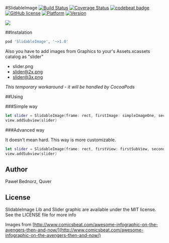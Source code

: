 #SlidableImage
[![Build Status](https://travis-ci.org/quver/SlidableImage.svg)](https://travis-ci.org/quver/SlidableImage)
[![Coverage Status](https://coveralls.io/repos/github/quver/SlidableImage/badge.svg?branch=master)](https://coveralls.io/github/quver/SlidableImage?branch=master)
[![codebeat badge](https://codebeat.co/badges/53a20383-39e8-42ee-9df3-56b3bb55cb1d)](https://codebeat.co/projects/github-com-quver-slidableimage)
[![GitHub license](https://img.shields.io/github/license/quver/SlidableImage.svg)]()
[![Platform](https://img.shields.io/cocoapods/p/SlidableImage.svg?style=flat)](http://cocoapods.org/pods/SlidableImage)
[![Version](https://img.shields.io/cocoapods/v/SlidableImage.svg?style=flat)](http://cocoapods.org/pods/SlidableImage)


![](https://raw.githubusercontent.com/quver/SlidableImage/master/Assets/demo.gif)

##Instalation
```ruby
pod 'SlidableImage', '~>1.0'
```

Also you have to add images from Graphics to your's Assets.xcassets catalog as "slider"

* slider.png	
* slider@2x.png	
* slider@3x.png

*This temporary workaround - it will be handled by CocoaPods*

##Using

###Simple way

```swift
let slider = SlidableImage(frame: rect, firstImage: simpleImageOne, secondImage: simpleImageTwo)
view.addSubview(slider)
```

###Advanced way

It doesn't mean hard. This way is more customizable.

```swift
let slider = SlidableImage(frame: rect, firstView: firstSubView, secondView: secondSubView)
view.addSubview(slider)
```

## Author

Paweł Bednorz, Quver

## License

SlidableImage Lib and Slider graphic are available under the MIT license. See the LICENSE file for more info

Images from [http://www.comicsbeat.com/awesome-infographic-on-the-avengers-then-and-now/](http://www.comicsbeat.com/awesome-infographic-on-the-avengers-then-and-now/)
